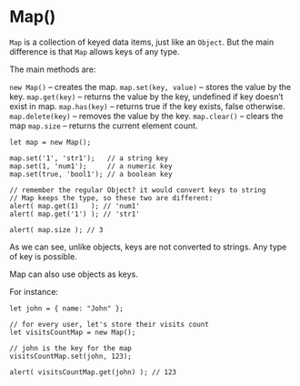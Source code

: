# Map()

```Map``` is a collection of keyed data items, just like an ```Object```. But the main difference is that ```Map``` allows keys of any type.

The main methods are:

```new Map()``` – creates the map.
```map.set(key, value)``` – stores the value by the key.
```map.get(key)``` – returns the value by the key, undefined if key doesn’t exist in map.
```map.has(key)``` – returns true if the key exists, false otherwise.
```map.delete(key)``` – removes the value by the key.
```map.clear()``` – clears the map
```map.size``` – returns the current element count.


```
let map = new Map();

map.set('1', 'str1');   // a string key
map.set(1, 'num1');     // a numeric key
map.set(true, 'bool1'); // a boolean key

// remember the regular Object? it would convert keys to string
// Map keeps the type, so these two are different:
alert( map.get(1)   ); // 'num1'
alert( map.get('1') ); // 'str1'

alert( map.size ); // 3
```

As we can see, unlike objects, keys are not converted to strings. Any type of key is possible.

Map can also use objects as keys.

For instance:

```
let john = { name: "John" };

// for every user, let's store their visits count
let visitsCountMap = new Map();

// john is the key for the map
visitsCountMap.set(john, 123);

alert( visitsCountMap.get(john) ); // 123
```